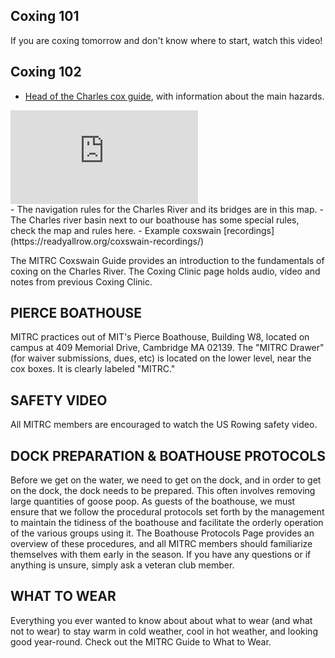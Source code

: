 ## Coxing 101
If you are coxing tomorrow and don't know where to start, watch this video!

## Coxing 102
- [Head of the Charles cox guide](https://youtu.be/5yEnO2kU6Hw), with information about the main hazards.
<div class="iframe_container">
<iframe src="https://www.youtube-nocookie.com/embed/5yEnO2kU6Hw?rel=0" frameborder="0" allow="autoplay; encrypted-media" allowfullscreen> </iframe>
</div>
- The navigation rules for the Charles River and its bridges are in this map. 
- The Charles river basin next to our boathouse has some special rules, check the map and rules here.
- Example coxswain [recordings](https://readyallrow.org/coxswain-recordings/)

The MITRC Coxswain Guide provides an introduction to the fundamentals of coxing on the Charles River. 
The Coxing Clinic page holds audio, video and notes from previous Coxing Clinic.

## PIERCE BOATHOUSE
MITRC practices out of MIT's Pierce Boathouse, Building W8, located on campus at 409 Memorial Drive, Cambridge MA 02139.
The "MITRC Drawer" (for waiver submissions, dues, etc) is located on the lower level, near the cox boxes. It is clearly labeled "MITRC."

## SAFETY VIDEO
All MITRC members are encouraged to watch the US Rowing safety video.

## DOCK PREPARATION & BOATHOUSE PROTOCOLS
Before we get on the water, we need to get on the dock, and in order to get on the dock, the dock needs to be prepared. This often involves removing large quantities of goose poop. As guests of the boathouse, we must ensure that we follow the procedural protocols set forth by the management to maintain the tidiness of the boathouse and facilitate the orderly operation of the various groups using it. The Boathouse Protocols Page provides an overview of these procedures, and all MITRC members should familiarize themselves with them early in the season. If you have any questions or if anything is unsure, simply ask a veteran club member. 

## WHAT TO WEAR
Everything you ever wanted to know about about what to wear (and what not to wear) to stay warm in cold weather, cool in hot weather, and looking good year-round. Check out the MITRC Guide to What to Wear.
